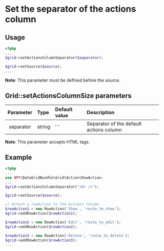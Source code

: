 Set the separator of the actions column
===============================================

## Usage

```php
<?php
...
$grid->setActionsColumnSeparator($separator);

$grid->setSource($source);
...
```

**Note**: This parameter must be defined before the source.

## Grid::setActionsColumnSize parameters

|Parameter|Type|Default value|Description|
|:--:|:--|:--|:--|
|separator|string|' '|Separator of the default actions column|

**Note**: This parameter accepts HTML tags.

## Example

```php
<?php
...
use APY\DataGridBundle\Grid\Action\RowAction;
...
$grid->setActionsColumnSeparator("<br />");

$grid->setSource($source);

// Attach a rowAction to the Actions Column
$rowAction1 = new RowAction('Show', 'route_to_show');
$grid->addRowAction($rowAction1);

$rowAction2 = new RowAction('Edit', 'route_to_edit');
$grid->addRowAction($rowAction2);

$rowAction3 = new RowAction('Delete', 'route_to_delete');
$grid->addRowAction($rowAction3);
...
```
